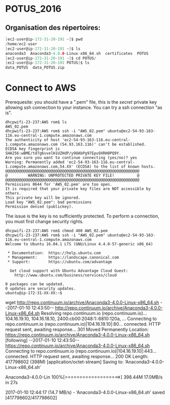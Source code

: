 # POTUS_2016

## Organisation des répertoires:

```c
[ec2-user@ip-172-31-20-191 ~]$ pwd
/home/ec2-user
[ec2-user@ip-172-31-20-191 ~]$ ls
anaconda3  Anaconda3-4.0.0-Linux-x86_64.sh  certificates  POTUS
[ec2-user@ip-172-31-20-191 ~]$ cd POTUS/
[ec2-user@ip-172-31-20-191 POTUS]$ ls
data_POTUS  data_POTUS.zip
```

# Connect to AWS

Prerequesite: you should have a ".pem" file, this is the _secret_ private key allowing ssh connection to your instance. You can try a ssh connection "as is".

```{r, engine='bash', count_lines}
dhcpwifi-23-237:AWS rom$ ls
AWS_02.pem
dhcpwifi-23-237:AWS rom$ ssh -i "AWS_02.pem" ubuntu@ec2-54-93-163-116.eu-central-1.compute.amazonaws.com
The authenticity of host 'ec2-54-93-163-116.eu-central-1.compute.amazonaws.com (54.93.163.116)' can't be established.
ECDSA key fingerprint is SHA256:wBME/td7g6vvelH1UZHdP/y9OAbPg97Epu9XRH0PQ9Y.
Are you sure you want to continue connecting (yes/no)? yes
Warning: Permanently added 'ec2-54-93-163-116.eu-central-1.compute.amazonaws.com,54.XX' (ECDSA) to the list of known hosts.
@@@@@@@@@@@@@@@@@@@@@@@@@@@@@@@@@@@@@@@@@@@@@@@@@@@@@@@@@@@
@         WARNING: UNPROTECTED PRIVATE KEY FILE!          @
@@@@@@@@@@@@@@@@@@@@@@@@@@@@@@@@@@@@@@@@@@@@@@@@@@@@@@@@@@@
Permissions 0644 for 'AWS_02.pem' are too open.
It is required that your private key files are NOT accessible by others.
This private key will be ignored.
Load key "AWS_02.pem": bad permissions
Permission denied (publickey).
```
The issue is the key is no sufficiently protected. To perform a connection, you must first change security rights.


```{r, engine='bash', count_lines}
dhcpwifi-23-237:AWS rom$ chmod 400 AWS_02.pem
dhcpwifi-23-237:AWS rom$ ssh -i "AWS_02.pem" ubuntu@ec2-54-93-163-116.eu-central-1.compute.amazonaws.com
Welcome to Ubuntu 16.04.1 LTS (GNU/Linux 4.4.0-57-generic x86_64)

 * Documentation:  https://help.ubuntu.com
 * Management:     https://landscape.canonical.com
 * Support:        https://ubuntu.com/advantage

  Get cloud support with Ubuntu Advantage Cloud Guest:
    http://www.ubuntu.com/business/services/cloud

0 packages can be updated.
0 updates are security updates.
ubuntu@ip-172-31-XX-XX:~$
```


wget http://repo.continuum.io/archive/Anaconda3-4.0.0-Linux-x86_64.sh
--2017-01-10 12:43:50--  http://repo.continuum.io/archive/Anaconda3-4.0.0-Linux-x86_64.sh
Resolving repo.continuum.io (repo.continuum.io)... 104.16.19.10, 104.16.18.10, 2400:cb00:2048:1::6810:120a, ...
Connecting to repo.continuum.io (repo.continuum.io)|104.16.19.10|:80... connected.
HTTP request sent, awaiting response... 301 Moved Permanently
Location: https://repo.continuum.io/archive/Anaconda3-4.0.0-Linux-x86_64.sh [following]
--2017-01-10 12:43:50--  https://repo.continuum.io/archive/Anaconda3-4.0.0-Linux-x86_64.sh
Connecting to repo.continuum.io (repo.continuum.io)|104.16.19.10|:443... connected.
HTTP request sent, awaiting response... 200 OK
Length: 417798602 (398M) [application/octet-stream]
Saving to: ‘Anaconda3-4.0.0-Linux-x86_64.sh’

Anaconda3-4.0.0-Lin 100%[===================>] 398.44M  17.0MB/s    in 27s     

2017-01-10 12:44:17 (14.7 MB/s) - ‘Anaconda3-4.0.0-Linux-x86_64.sh’ saved [417798602/417798602]

